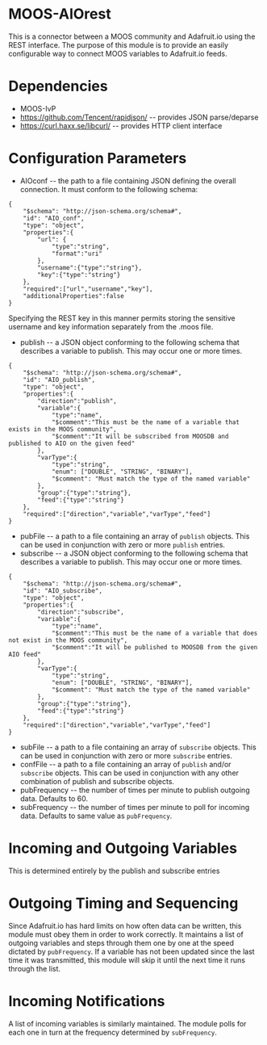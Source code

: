 # MOOS-AIOrest
This is a connector between a MOOS community and Adafruit.io using the REST interface. The purpose of this module is to provide an easily configurable way to connect MOOS variables to Adafruit.io feeds.

# Dependencies
* MOOS-IvP
* https://github.com/Tencent/rapidjson/ -- provides JSON parse/deparse
* https://curl.haxx.se/libcurl/ -- provides HTTP client interface

# Configuration Parameters
* AIOconf -- the path to a file containing JSON defining the overall connection. It must conform to the following schema:
```
{
	"$schema": "http://json-schema.org/schema#",
	"id": "AIO_conf",
	"type": "object",
	"properties":{
		"url": {
			"type":"string",
			"format":"uri"
		},
		"username":{"type":"string"},
		"key":{"type":"string"}
	},
	"required":["url","username","key"],
	"additionalProperties":false
}
```
Specifying the REST key in this manner permits storing the sensitive username and key information separately from the .moos file.
* publish -- a JSON object conforming to the following schema that describes a variable to publish. This may occur one or more times.
```
{
	"$schema": "http://json-schema.org/schema#",
	"id": "AIO_publish",
	"type": "object",
	"properties":{
		"direction":"publish",
		"variable":{
			"type":"name", 
			"$comment":"This must be the name of a variable that exists in the MOOS community",
			"$comment":"It will be subscribed from MOOSDB and published to AIO on the given feed"
		},
		"varType":{
			"type":"string",
			"enum": ["DOUBLE", "STRING", "BINARY"],
			"$comment": "Must match the type of the named variable"
		},
		"group":{"type":"string"},
		"feed":{"type":"string"}
	},
	"required":["direction","variable","varType","feed"]
}
```
* pubFile -- a path to a file containing an array of ```publish``` objects. This can be used in conjunction with zero or more ```publish``` entries. 
* subscribe -- a JSON object conforming to the following schema that describes a variable to publish. This may occur one or more times. 
```
{
	"$schema": "http://json-schema.org/schema#",
	"id": "AIO_subscribe",
	"type": "object",
	"properties":{
		"direction":"subscribe",
		"variable":{
			"type":"name", 
			"$comment":"This must be the name of a variable that does not exist in the MOOS community",
			"$comment":"It will be published to MOOSDB from the given AIO feed"
		},
		"varType":{
			"type":"string",
			"enum": ["DOUBLE", "STRING", "BINARY"],
			"$comment": "Must match the type of the named variable"
		},
		"group":{"type":"string"},
		"feed":{"type":"string"}
	},
	"required":["direction","variable","varType","feed"]
}
```
* subFile -- a path to a file containing an array of ```subscribe``` objects. This can be used in conjunction with zero or more ```subscribe``` entries.
* confFile -- a path to a file containing an array of ```publish``` and/or ```subscribe``` objects. This can be used in conjunction with any other combination of publish and subscribe objects. 
* pubFrequency -- the number of times per minute to publish outgoing data. Defaults to 60.
* subFrequency -- the number of times per minute to poll for incoming data. Defaults to same value as ```pubFrequency```. 

# Incoming and Outgoing Variables
This is determined entirely by the publish and subscribe entries

# Outgoing Timing and Sequencing
Since Adafruit.io has hard limits on how often data can be written, this module must obey them in order to work correctly. It maintains a list of outgoing variables and steps through them one by one at the speed dictated by ```pubFrequency```. If a variable has not been updated since the last time it was transmitted, this module will skip it until the next time it runs through the list. 

# Incoming Notifications
A list of incoming variables is similarly maintained. The module polls for each one in turn at the frequency determined by ```subFrequency```.
